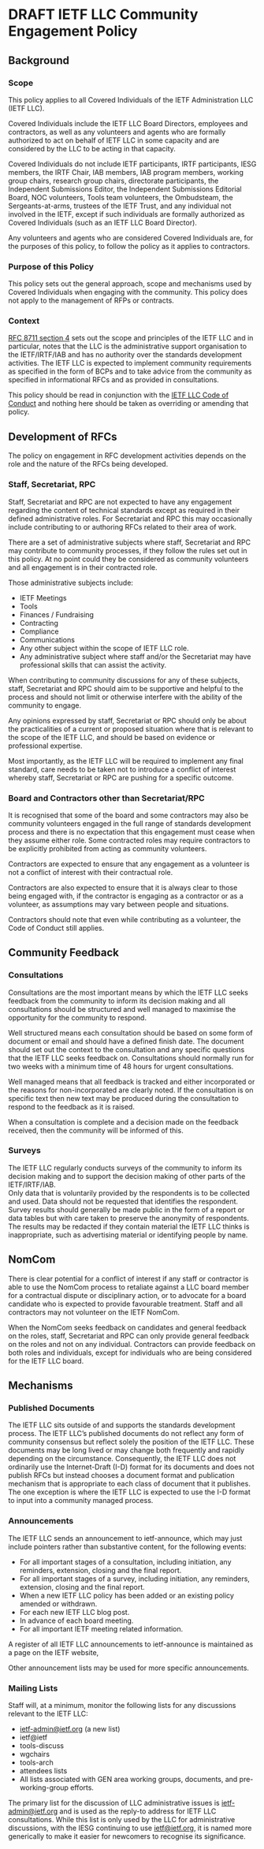 # DRAFT IETF LLC Community Engagement Policy

## Background

### Scope

This policy applies to all Covered Individuals of the IETF Administration LLC (IETF LLC).

Covered Individuals include the IETF LLC Board Directors, employees and contractors, as well as any volunteers and agents who are formally authorized to act on behalf of IETF LLC in some capacity and are considered by the LLC to be acting in that capacity.

Covered Individuals do not include IETF participants, IRTF participants, IESG members, the IRTF Chair, IAB members, IAB program members, working group chairs, research group chairs, directorate participants, the Independent Submissions Editor, the Independent Submissions Editorial Board, NOC volunteers, Tools team volunteers, the Ombudsteam, the Sergeants-at-arms, trustees of the IETF Trust, and any individual not involved in the IETF, except if such individuals are formally authorized as Covered Individuals (such as an IETF LLC Board Director).

Any volunteers and agents who are considered Covered Individuals are, for the purposes of this policy, to follow the policy as it applies to contractors.

### Purpose of this Policy

This policy sets out the general approach, scope and mechanisms used by Covered Individuals when engaging with the community.  This policy does not apply to the management of RFPs or contracts.

### Context

[RFC 8711 section 4](https://tools.ietf.org/html/rfc8711#section-4) sets out the scope and principles of the IETF LLC and in particular, notes that the LLC is the administrative support organisation to the IETF/IRTF/IAB and has no authority over the standards development activities.  The IETF LLC is expected to implement community requirements as specified in the form of BCPs and to take advice from the community as specified in informational RFCs and as provided in consultations.

This policy should be read in conjunction with the [IETF LLC Code of Conduct](https://ietf.org/about/administration/policies-procedures/code-of-conduct/) and nothing here should be taken as overriding or amending that policy.

## Development of RFCs

The policy on engagement in RFC development activities depends on the role and the nature of the RFCs being developed.

### Staff, Secretariat, RPC

Staff, Secretariat and RPC are not expected to have any engagement regarding the content of technical standards except as required in their defined administrative roles.  For Secretariat and RPC this may occasionally include contributing to or authoring RFCs related to their area of work.  

There are a set of administrative subjects where staff, Secretariat and RPC may contribute to community processes, if they follow the rules set out in this policy.  At no point could they be considered as community volunteers and all engagement is in their contracted role.

Those administrative subjects include:
* IETF Meetings
* Tools
* Finances / Fundraising
* Contracting
* Compliance
* Communications
* Any other subject within the scope of IETF LLC role. 
* Any administrative subject where staff and/or the Secretariat may have professional skills that can assist the activity.

When contributing to community discussions for any of these subjects, staff, Secretariat and RPC should aim to be supportive and helpful to the process and should not limit or otherwise interfere with the ability of the community to engage.  

Any opinions expressed by staff, Secretariat or RPC should only be about the practicalities of a current or proposed situation where that is relevant to the scope of the IETF LLC, and should be based on evidence or professional expertise.  

Most importantly, as the IETF LLC will be required to implement any final standard, care needs to be taken not to introduce a conflict of interest whereby staff, Secretariat or RPC are pushing for a specific outcome.

### Board and Contractors other than Secretariat/RPC

It is recognised that some of the board and some contractors may also be community volunteers engaged in the full range of  standards development process and there is no expectation that this engagement must cease when they assume either role.  Some contracted roles may require contractors to be explicitly prohibited from acting as community volunteers.

Contractors are expected to ensure that any engagement as a volunteer is not a conflict of interest with their contractual role.

Contractors are also expected to ensure that it is always clear to those being engaged with, if the contractor is engaging as a contractor or as a volunteer, as assumptions may vary between people and situations.

Contractors should note that even while contributing as a volunteer, the Code of Conduct still applies.

## Community Feedback

### Consultations

Consultations are the most important means by which the IETF LLC seeks feedback from the community to inform its decision making and all consultations should be structured and well managed to maximise the opportunity for the community to respond. 

Well structured means each consultation should be based on some form of document or email and should have a defined finish date.  The document should set out the context to the consultation and any specific questions that the IETF LLC seeks feedback on.  Consultations should normally run for two weeks with a minimum time of 48 hours for urgent consultations.  

Well managed means that all feedback is tracked and either incorporated or the reasons for non-incorporated are clearly noted.  If the consultation is on specific text then new text may be produced during the consultation to respond to the feedback as it is raised.

When a consultation is complete and a decision made on the feedback received, then the community will be informed of this.

### Surveys

The IETF LLC regularly conducts surveys of the community to inform its decision making and to support the decision making of other parts of the IETF/IRTF/IAB.  
Only data that is voluntarily provided by the respondents is to be collected and used.  Data should not be requested that identifies the respondent.
Survey results should generally be made public in the form of a report or data tables but with care taken to preserve the anonymity of respondents.  The results may be redacted if they contain material the IETF LLC thinks is inappropriate, such as advertising material or identifying people by name.

## NomCom
There is clear potential for a conflict of interest if any staff or contractor is able to use the NomCom process to retaliate against a LLC board member for a contractual dispute or disciplinary action, or to advocate for a board candidate who is expected to provide favourable treatment.
Staff and all contractors may not volunteer on the IETF NomCom.

When the NomCom seeks feedback on candidates and general feedback on the roles, staff, Secretariat and RPC can only provide general feedback on the roles and not on any individual.  Contractors can provide feedback on both roles and individuals, except for individuals who are being considered for the IETF LLC board.

## Mechanisms

### Published Documents

The IETF LLC sits outside of and supports the standards development process. The IETF LLC’s published documents do not reflect any form of community consensus but reflect solely the position of the IETF LLC.  These documents may be long lived or may change both frequently and rapidly depending on the circumstance.  Consequently, the IETF LLC does not ordinarily use the Internet-Draft (I-D) format for its documents and does not publish RFCs but instead chooses a document format and publication mechanism that is appropriate to each class of document that it publishes. The one exception is where the IETF LLC is expected to use the I-D format to input into a community managed process. 

### Announcements

The IETF LLC sends an announcement to ietf-announce, which may just include pointers rather than substantive content, for the following events:
* For all important stages of a consultation, including  initiation, any reminders,  extension, closing and the final report.
* For all important stages of a survey, including  initiation, any reminders,  extension, closing and the final report.
* When a new IETF LLC policy has been added or an existing policy amended or withdrawn.
* For each new IETF LLC blog post.
* In advance of each board meeting.
* For all important IETF meeting related information.

A register of all IETF LLC announcements to ietf-announce is maintained as a page on the IETF website,

Other announcement lists may be used for more specific announcements.

### Mailing Lists

Staff will, at a minimum, monitor the following lists for any discussions relevant to the IETF LLC:
* ietf-admin@ietf.org (a new list)
* ietf@ietf
* tools-discuss
* wgchairs
* tools-arch
* attendees lists
* All lists associated with GEN area working groups, documents, and pre-working-group efforts.

The primary list for the discussion of LLC administrative issues is ietf-admin@ietf.org  and is used as the reply-to address for IETF LLC consultations.  While this list is only used by the LLC for administrative discussions, with the IESG continuing to use ietf@ietf.org, it is named more generically to make it easier for newcomers to recognise its significance.